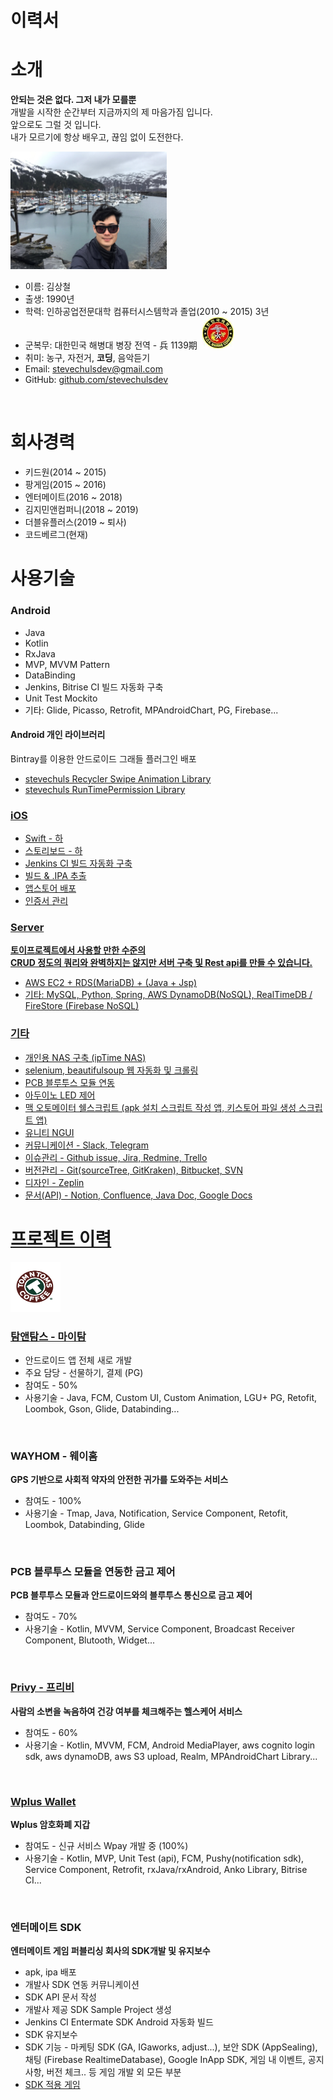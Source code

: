 # 이력서

# 소개
<strong>안되는 것은 없다. 그저 내가 모를뿐</strong>
<br>
개발을 시작한 순간부터 지금까지의 제 마음가짐 입니다. <br>
앞으로도 그럴 것 입니다. <br>
내가 모르기에 항상 배우고, 끊임 없이 도전한다. <br>

<img src="https://github.com/stevechulsdev/RESUME/raw/master/images/profile.jpg" alt="프로필이미지" width="250" height="188">
<ul>
  <li> 이름: 김상철</li>
  <li> 출생: 1990년</li>
  <li> 학력: 인하공업전문대학 컴퓨터시스템학과 졸업(2010 ~ 2015) 3년</li>
  <li> 군복무: 대한민국 해병대 병장 전역 - 兵 1139期 &nbsp;<img src="https://github.com/stevechulsdev/RESUME/raw/master/images/icon_marine.jpg" alt="해병대마크" width="50" height="50"></li>
  <li> 취미: 농구, 자전거, <strong>코딩</strong>, 음악듣기</li>
  <li> Email: <a href="mailto:stevechulsdev@gmail.com">stevechulsdev@gmail.com</a></li>
  <li> GitHub: <a href="https://github.com/stevechulsdev">github.com/stevechulsdev</a></li>
</ul>
<br>

# 회사경력
<ul>
  <li>키드원(2014 ~ 2015)</li>
  <li>팡게임(2015 ~ 2016)</li>
  <li>엔터메이트(2016 ~ 2018)</li>
  <li>김지민앤컴퍼니(2018 ~ 2019)</li>
  <li>더블유플러스(2019 ~ 퇴사)</li>
  <li>코드베르그(현재)</li>
</ul>

# 사용기술
<h3>Android</h3>
<ul>
  <li>Java</li>
  <li>Kotlin</li>
  <li>RxJava</li>
  <li>MVP, MVVM Pattern</li>
  <li>DataBinding</li>
  <li>Jenkins, Bitrise CI 빌드 자동화 구축</li>
  <li>Unit Test Mockito</li>
  <li>기타: Glide, Picasso, Retrofit, MPAndroidChart, PG, Firebase...</li>
</ul>

<h4>Android 개인 라이브러리</h4>
Bintray를 이용한 안드로이드 그래들 플러그인 배포 <br>
<ul>
  <li> <a href="https://github.com/stevechulsdev/recyclerswipe">stevechuls Recycler Swipe Animation Library</li>
  <li> <a href="https://github.com/stevechulsdev/tevechulspermission">stevechuls RunTimePermission Library</li>
</ul>

<h3>iOS</h3>
<ul>
  <li>Swift - 하</li>
  <li>스토리보드 - 하</li>
  <li>Jenkins CI 빌드 자동화 구축</li>
  <li>빌드 & .IPA 추출</li>
  <li>앱스토어 배포</li>
  <li>인증서 관리</li>
</ul>

<h3>Server</h3>
<strong>토이프로젝트에서 사용할 만한 수준의</strong> <br>
<strong>CRUD 정도의 쿼리와 완벽하지는 않지만 서버 구축 및 Rest api를 만들 수 있습니다.</strong> <br>
<ul>
  <li>AWS EC2 + RDS(MariaDB) + (Java + Jsp)</li>
  <li>기타: MySQL, Python, Spring, AWS DynamoDB(NoSQL), RealTimeDB / FireStore (Firebase NoSQL)</li>
</ul>

<h3>기타</h3>
<ul>
  <li>개인용 NAS 구축 (ipTime NAS)</li>
  <li>selenium, beautifulsoup 웹 자동화 및 크롤링</li>
  <li>PCB 블루투스 모듈 연동</li>
  <li>아두이노 LED 제어</li>
  <li>맥 오토메이터 쉘스크립트 (apk 설치 스크립트 작성 앱, 키스토어 파일 생성 스크립트 앱)</li>
  <li>유니티 NGUI</li>
  <li>커뮤니케이션 - Slack, Telegram</li>
  <li>이슈관리 - Github issue, Jira, Redmine, Trello</li>
  <li>버전관리 - Git(sourceTree, GitKraken), Bitbucket, SVN</li>
  <li>디자인 - Zeplin</li>
  <li>문서(API) - Notion, Confluence, Java Doc, Google Docs</li>
</ul>

# 프로젝트 이력

<img src="https://github.com/stevechulsdev/RESUME/raw/master/images/icon_tomntoms.png" alt="탐앤탐스" width="80" height="80">

<h3><a href="https://play.google.com/store/apps/details?id=com.tomntoms.mytom&hl=ko">탐앤탐스 - 마이탐</a></h3>
<ul>
  <li>안드로이드 앱 전체 새로 개발</li>
  <li>주요 담당 - 선물하기, 결제 (PG)</li>
  <li>참여도 - 50%</li>
  <li>사용기술 - Java, FCM, Custom UI, Custom Animation, LGU+ PG, Retofit, Loombok, Gson, Glide, Databinding...</li>
</ul>
<br>

<h3>WAYHOM - 웨이홈</h3>
<strong>GPS 기반으로 사회적 약자의 안전한 귀가를 도와주는 서비스</strong>
<ul>
  <li>참여도 - 100%</li>
  <li>사용기술 - Tmap, Java, Notification, Service Component, Retofit, Loombok, Databinding, Glide</li>
</ul>
<br>

<h3>PCB 블루투스 모듈을 연동한 금고 제어</h3>
<strong>PCB 블루투스 모듈과 안드로이드와의 블루투스 통신으로 금고 제어</strong>
<ul>
  <li>참여도 - 70%</li>
  <li>사용기술 - Kotlin, MVVM, Service Component, Broadcast Receiver Component, Blutooth, Widget...</li>
</ul>
<br>

<h3><a href="https://play.google.com/store/apps/details?id=com.soundable.privyandroid.kr">Privy - 프리비</a></h3>
<strong>사람의 소변을 녹음하여 건강 여부를 체크해주는 헬스케어 서비스</strong>
<ul>
  <li>참여도 - 60%</li>
  <li>사용기술 - Kotlin, MVVM, FCM, Android MediaPlayer, aws cognito login sdk, aws dynamoDB, aws S3 upload, Realm, MPAndroidChart Library...</li>
</ul>
<br>

<h3><a href="https://play.google.com/store/apps/details?id=io.wplus">Wplus Wallet</a></h3>
<strong>Wplus 암호화폐 지갑</strong>
<ul>
  <li>참여도 - 신규 서비스 Wpay 개발 중 (100%)</li>
  <li>사용기술 - Kotlin, MVP, Unit Test (api), FCM, Pushy(notification sdk), Service Component, Retrofit, rxJava/rxAndroid, Anko Library, Bitrise CI...</li>
</ul>
<br>

<h3>엔터메이트 SDK</h3>
<strong>엔터메이트 게임 퍼블리싱 회사의 SDK개발 및 유지보수</strong>
<ul>
  <li>apk, ipa 배포</li>
  <li>개발사 SDK 연동 커뮤니케이션</li>
  <li>SDK API 문서 작성</li>
  <li>개발사 제공 SDK Sample Project 생성</li>
  <li>Jenkins CI Entermate SDK Android 자동화 빌드</li>
  <li>SDK 유지보수</li>
  <li>SDK 기능 - 마케팅 SDK (GA, IGaworks, adjust...), 보안 SDK (AppSealing), 채팅 (Firebase RealtimeDatabase), Google InApp SDK, 게임 내 이벤트, 공지사항, 버전 체크.. 등 게임 개발 외 모든 부분</li>
  <li><a href="https://www.entermate.com/">SDK 적용 게임</a></li>
</ul>
